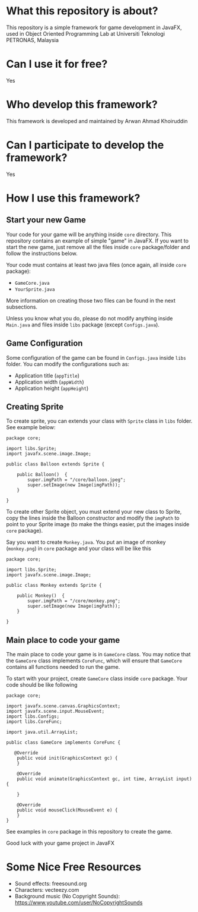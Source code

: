 # What this repository is about?

This repository is a simple framework for game development in JavaFX, used in Object Oriented Programming Lab at Universiti Teknologi PETRONAS, Malaysia

# Can I use it for free?

Yes

# Who develop this framework?

This framework is developed and maintained by Arwan Ahmad Khoiruddin

# Can I participate to develop the framework?

Yes

# How I use this framework?

## Start your new Game

Your code for your game will be anything inside `core` directory. This repository contains an example of simple "game" in JavaFX. If you want to start the new game, just remove all the files inside `core` package/folder and follow the instructions below.

Your code must contains at least two java files (once again, all inside `core` package):
* `GameCore.java`
* `YourSprite.java`

More information on creating those two files can be found in the next subsections.

Unless you know what you do, please do not modify anything inside `Main.java` and files inside `libs` package (except `Configs.java`).

## Game Configuration

Some configuration of the game can be found in `Configs.java` inside `libs` folder. You can modify the configurations such as:

* Application title (`appTitle`)
* Application width (`appWidth`)
* Application height (`appHeight`)

## Creating Sprite

To create sprite, you can extends your class with `Sprite` class in `libs` folder. See example below:

```
package core;

import libs.Sprite;
import javafx.scene.image.Image;

public class Balloon extends Sprite {

    public Balloon()  {
        super.imgPath = "/core/balloon.jpeg";
        super.setImage(new Image(imgPath));
    }

}

```

To create other Sprite object, you must extend your new class to Sprite, copy the lines inside the Balloon constructor and modify the `imgPath` to point to your Sprite image (to make the things easier, put the images inside `core` package).

Say you want to create `Monkey.java`. You put an image of monkey (`monkey.png`) in `core` package and your class will be like this

```
package core;

import libs.Sprite;
import javafx.scene.image.Image;

public class Monkey extends Sprite {

    public Monkey()  {
        super.imgPath = "/core/monkey.png";
        super.setImage(new Image(imgPath));
    }

}
```

## Main place to code your game

The main place to code your game is in `GameCore` class. You may notice that the `GameCore` class implements `CoreFunc`, which will ensure that `GameCore` contains all functions needed to run the game.

To start with your project, create `GameCore` class inside `core` package. Your code should be like following

```
package core;

import javafx.scene.canvas.GraphicsContext;
import javafx.scene.input.MouseEvent;
import libs.Configs;
import libs.CoreFunc;

import java.util.ArrayList;

public class GameCore implements CoreFunc {

   @Override
    public void init(GraphicsContext gc) {
    }

    @Override
    public void animate(GraphicsContext gc, int time, ArrayList input) {
 
    }

    @Override
    public void mouseClick(MouseEvent e) {
    }
}

```

See examples in `core` package in this repository to create the game.

Good luck with your game project in JavaFX

# Some Nice Free Resources

* Sound effects: freesound.org
* Characters: vecteezy.com
* Background music (No Copyright Sounds): https://www.youtube.com/user/NoCopyrightSounds

